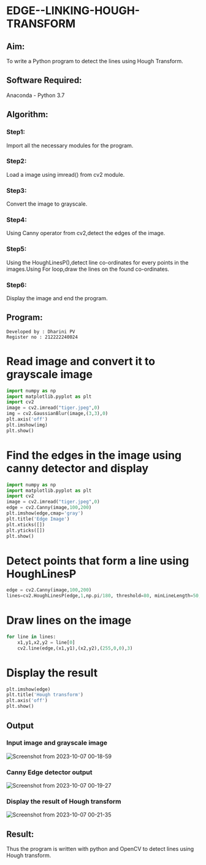 # EDGE--LINKING-HOUGH-TRANSFORM
## Aim:
To write a Python program to detect the lines using Hough Transform.

## Software Required:
Anaconda - Python 3.7

## Algorithm:
### Step1:
Import all the necessary modules for the program.

### Step2:
Load a image using imread() from cv2 module.

### Step3:
Convert the image to grayscale.

### Step4:
Using Canny operator from cv2,detect the edges of the image.

### Step5:
Using the HoughLinesP(),detect line co-ordinates for every points in the images.Using For loop,draw the lines on the found co-ordinates.

### Step6:
Display the image and end the program.

## Program:
```
Developed by : Dharini PV
Register no : 212222240024
```
# Read image and convert it to grayscale image
```python
import numpy as np
import matplotlib.pyplot as plt
import cv2
image = cv2.imread("tiger.jpeg",0)
img = cv2.GaussianBlur(image,(3,3),0)
plt.axis('off')
plt.imshow(img)
plt.show()
```
# Find the edges in the image using canny detector and display
```python
import numpy as np
import matplotlib.pyplot as plt
import cv2
image = cv2.imread("tiger.jpeg",0)
edge = cv2.Canny(image,100,200)
plt.imshow(edge,cmap='gray')
plt.title('Edge Image')
plt.xticks([])
plt.yticks([])
plt.show()
```
# Detect points that form a line using HoughLinesP
```python
edge = cv2.Canny(image,100,200)
lines=cv2.HoughLinesP(edge,1,np.pi/180, threshold=80, minLineLength=50,maxLineGap=250)
```
# Draw lines on the image
```python
for line in lines:
    x1,y1,x2,y2 = line[0]
    cv2.line(edge,(x1,y1),(x2,y2),(255,0,0),3)
```
# Display the result
```python
plt.imshow(edge)
plt.title('Hough transform')
plt.axis('off')
plt.show()
```
## Output

### Input image and grayscale image
![Screenshot from 2023-10-07 00-18-59](https://github.com/DHARINIPV/EDGE--LINKING-HOUGH-TRANSFORM/assets/119400845/6dc6b34d-45b8-4bf3-8f9f-3ccd5d3f469f)

### Canny Edge detector output
![Screenshot from 2023-10-07 00-19-27](https://github.com/DHARINIPV/EDGE--LINKING-HOUGH-TRANSFORM/assets/119400845/b6723a18-d138-4ec3-a667-27cc4c6069e8)

### Display the result of Hough transform
![Screenshot from 2023-10-07 00-21-35](https://github.com/DHARINIPV/EDGE--LINKING-HOUGH-TRANSFORM/assets/119400845/1d2728f8-e6b0-4f1a-8f75-f79bafe9fcc9)

## Result:
Thus the program is written with python and OpenCV to detect lines using Hough transform. 
